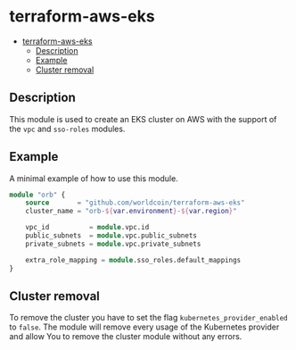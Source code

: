 # terraform-aws-eks
- [terraform-aws-eks](#terraform-aws-eks)
  - [Description](#description)
  - [Example](#example)
  - [Cluster removal](#cluster-removal)

## Description 
This module is used to create an EKS cluster on AWS with the support of the `vpc` 
and `sso-roles` modules.

## Example
A minimal example of how to use this module.

```terraform
module "orb" {
    source       = "github.com/worldcoin/terraform-aws-eks"
    cluster_name = "orb-${var.environment}-${var.region}"

    vpc_id          = module.vpc.id
    public_subnets  = module.vpc.public_subnets
    private_subnets = module.vpc.private_subnets

    extra_role_mapping = module.sso_roles.default_mappings
}
```

## Cluster removal
To remove the cluster you have to set the flag `kubernetes_provider_enabled` to
`false`. The module will remove every usage of the Kubernetes provider and allow
You to remove the cluster module without any errors.

<!-- BEGIN_TF_DOCS -->
<!-- END_TF_DOCS -->
